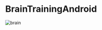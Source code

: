 # BrainTrainingAndroid

![brain](https://user-images.githubusercontent.com/14282562/52895560-8da2b300-31e6-11e9-9b39-6758d0850a63.png)
